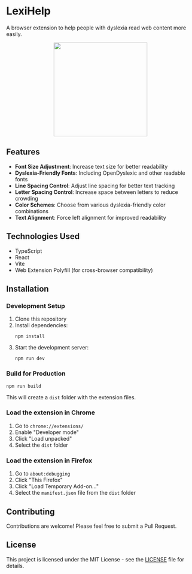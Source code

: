 # LexiHelp

A browser extension to help people with dyslexia read web content more easily.
<p align="center">
  <img src="https://github.com/user-attachments/assets/51d91769-cdb4-4ad0-a27e-b2b1803bb2b4" width="250" />
</p>


## Features

- **Font Size Adjustment**: Increase text size for better readability
- **Dyslexia-Friendly Fonts**: Including OpenDyslexic and other readable fonts
- **Line Spacing Control**: Adjust line spacing for better text tracking
- **Letter Spacing Control**: Increase space between letters to reduce crowding
- **Color Schemes**: Choose from various dyslexia-friendly color combinations
- **Text Alignment**: Force left alignment for improved readability

## Technologies Used

- TypeScript
- React
- Vite
- Web Extension Polyfill (for cross-browser compatibility)

## Installation

### Development Setup

1. Clone this repository
2. Install dependencies:
   ```
   npm install
   ```
3. Start the development server:
   ```
   npm run dev
   ```

### Build for Production

```
npm run build
```

This will create a `dist` folder with the extension files.

### Load the extension in Chrome

1. Go to `chrome://extensions/`
2. Enable "Developer mode"
3. Click "Load unpacked"
4. Select the `dist` folder

### Load the extension in Firefox

1. Go to `about:debugging`
2. Click "This Firefox"
3. Click "Load Temporary Add-on..."
4. Select the `manifest.json` file from the `dist` folder

## Contributing

Contributions are welcome! Please feel free to submit a Pull Request.

## License

This project is licensed under the MIT License - see the [LICENSE](LICENSE) file for details.
